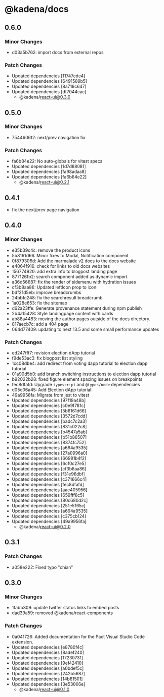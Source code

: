 # @kadena/docs

## 0.6.0

### Minor Changes

- d03a5b762: import docs from external repos

### Patch Changes

- Updated dependencies [11747cde4]
- Updated dependencies [6491589b5]
- Updated dependencies [8a719c647]
- Updated dependencies [df7044cac]
  - @kadena/react-ui@0.3.0

## 0.5.0

### Minor Changes

- 7544606f2: next/prev navigation fix

### Patch Changes

- fa6b84e22: No auto-globals for vitest specs
- Updated dependencies [1d7d88081]
- Updated dependencies [fa98adaa8]
- Updated dependencies [fa6b84e22]
  - @kadena/react-ui@0.2.1

## 0.4.1

- fix the next/prev page navigation

## 0.4.0

### Minor Changes

- e35b39c4c: remove the product icons
- 5b8161d66: Minor fixes to Modal, Notification component
- 0f879306d: Add the marmalade v2 docs to the docs website
- e4064f916: check for links to old docs websites
- 156774920: add extra info to blogpost landing page
- 877126fb2: search component added as dynamic import
- a36d56687: fix the render of sidemenu with hydration issues
- cf3b8aa86: Updated leftIcon prop to icon
- bdf21d5eb: improve breadcrumbs
- 24bbfc248: fix the searchresult breadcrumb
- 1a028e653: fix the sitemap
- d62a23ffe: Generate provenance statement during npm publish
- 2b4a15428: Style landingpage content with cards
- ab88a4483: moving the author pages outside of the docs directory.
- 817aecb7c: add a 404 page
- 064d77409: updating to next 13.5 and some small performance updates

### Patch Changes

- ed247fff7: revision election dApp tutorial
- f9de53ac3: fix blogpost list styling
- 1cc08dbe4: add redirect from voting dapp tutorial to election dapp tutorial
- 01a90d5b0: add branch switching instructions to election dapp tutorial
- b92022b28: fixed figure element spacing issues on breakpoints
- fec8dfafd: Upgrade `typescript` and `@types/node` dependencies
- d05c06a45: Add Election dApp tutorial
- 49a9956fa: Migrate from jest to vitest
- Updated dependencies [97f19a48b]
- Updated dependencies [c0e9f781c]
- Updated dependencies [5b8161d66]
- Updated dependencies [3572d7cdd]
- Updated dependencies [badc7c2a3]
- Updated dependencies [831c022c8]
- Updated dependencies [b4547a5ab]
- Updated dependencies [b51b86507]
- Updated dependencies [8374fc752]
- Updated dependencies [a664a9535]
- Updated dependencies [27a0996a0]
- Updated dependencies [66981b4f2]
- Updated dependencies [6cf0c27e5]
- Updated dependencies [cf3b8aa86]
- Updated dependencies [f31e96dbf]
- Updated dependencies [c371666c4]
- Updated dependencies [fec8dfafd]
- Updated dependencies [aae405956]
- Updated dependencies [659fff8c5]
- Updated dependencies [80c680d2c]
- Updated dependencies [251e5165c]
- Updated dependencies [a664a9535]
- Updated dependencies [c375cb124]
- Updated dependencies [49a9956fa]
  - @kadena/react-ui@0.2.0

## 0.3.1

### Patch Changes

- a058e222: Fixed typo "chian"

## 0.3.0

### Minor Changes

- 1fabb309: update twitter status links to embed posts
- dad39a59: removed @kadena/react-components

### Patch Changes

- 0a041726: Added documentation for the Pact Visual Studio Code extension.
- Updated dependencies [e8780f4c]
- Updated dependencies [8adef240]
- Updated dependencies [17230731]
- Updated dependencies [9ef42410]
- Updated dependencies [a0bdef5c]
- Updated dependencies [242b5687]
- Updated dependencies [14b81501]
- Updated dependencies [3e53006e]
  - @kadena/react-ui@0.1.0

